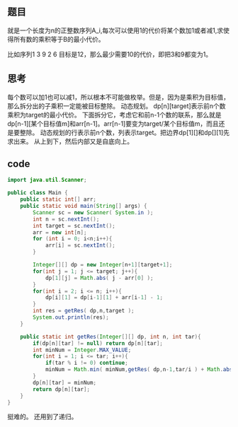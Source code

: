 ## 题目
就是一个长度为n的正整数序列A_i,每次可以使用1的代价将某个数加1或者减1,求使得所有数的乘积等于B的最小代价。

比如序列1 3 9 2 6 目标是12，那么最少需要10的代价，即把3和9都变为1。

## 思考
每个数可以加1也可以减1，所以根本不可能做枚举。但是，因为是乘积为目标值，那么拆分出的子乘积一定能被目标整除。
动态规划。
dp[n][target]表示前n个数乘积为target的最小代价。
下面拆分它，考虑它和前n-1个数的联系，那么就是dp[n-1][某个目标值m]和arr[n-1]。arr[n-1]要变为target/某个目标值m，而且还是要整除。
动态规划的行表示前n个数，列表示target。把边界dp[1][]和dp[][1]先求出来。
从上到下，然后内部又是自底向上。

## code
```java
import java.util.Scanner;

public class Main {
    public static int[] arr;
    public static void main(String[] args) {
        Scanner sc = new Scanner( System.in );
        int n = sc.nextInt();
        int target = sc.nextInt();
        arr = new int[n];
        for (int i = 0; i<n;i++){
            arr[i] = sc.nextInt();
        }

        Integer[][] dp = new Integer[n+1][target+1];
        for(int j = 1; j <= target; j++){
            dp[1][j] = Math.abs( j - arr[0] );
        }
        for(int i = 2; i <= n; i++){
            dp[i][1] = dp[i-1][1] + arr[i-1] - 1;
        }
        int res = getRes( dp,n,target );
        System.out.println(res);
    }

    public static int getRes(Integer[][] dp, int n, int tar){
        if(dp[n][tar] != null) return dp[n][tar];
        int minNum = Integer.MAX_VALUE;
        for(int i = 1; i <= tar; i++){
            if(tar % i != 0) continue;
            minNum = Math.min( minNum,getRes( dp,n-1,tar/i ) + Math.abs( arr[n-1] - i ) );
        }
        dp[n][tar] = minNum;
        return dp[n][tar];
    }
}
```
挺难的。
还用到了递归。